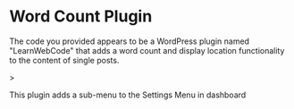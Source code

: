<h1>Word Count Plugin</h1>
<p>The code you provided appears to be a WordPress plugin named "LearnWebCode" that adds a word count and display location functionality to the content of single posts.</p>>
<p>This plugin adds a sub-menu to the Settings Menu in dashboard</p>
